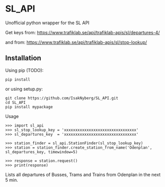 # SL_API
Unofficial python wrapper for the SL API

Get keys from: https://www.trafiklab.se/api/trafiklab-apis/sl/departures-4/

and from: https://www.trafiklab.se/api/trafiklab-apis/sl/stop-lookup/

Installation
------------

Using pip (TODO):

    pip install 

or using setup.py:

    git clone https://github.com/IsakNyberg/SL_API.git
    cd SL_API
    pip install mypackage


Usage

    >>> import sl_api
    >>> sl_stop_lookup_key = 'xxxxxxxxxxxxxxxxxxxxxxxxxxxxxxxx'
    >>> sl_departures_key  = 'xxxxxxxxxxxxxxxxxxxxxxxxxxxxxxxx'

    >>> station_finder = sl_api.StationFinder(sl_stop_lookup_key)
    >>> station = station_finder.create_station_from_name('Odenplan', sl_departures_key, timewindow=5)

    >>> response = station.request()
    >>> print(response)

Lists all departures of Busses, Trams and Trains from Odenplan in the next 5 min.


